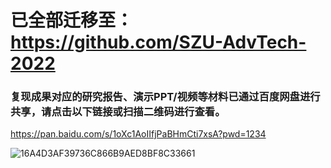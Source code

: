 # 已全部迁移至：https://github.com/SZU-AdvTech-2022


### 复现成果对应的研究报告、演示PPT/视频等材料已通过百度网盘进行共享，请点击以下链接或扫描二维码进行查看。


https://pan.baidu.com/s/1oXc1AoIIfjPaBHmCti7xsA?pwd=1234 


![16A4D3AF39736C866B9AED8BF8C33661](https://user-images.githubusercontent.com/118866731/219338364-929da785-e73f-4ab4-8522-27e8d82b0898.png)
